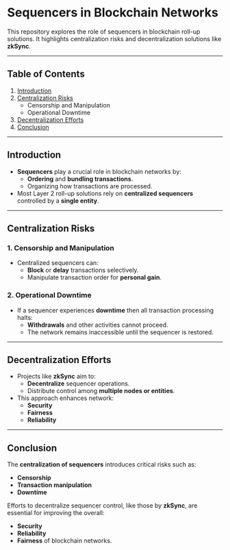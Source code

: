 # Sequencers in Blockchain Networks 

This repository explores the role of sequencers in blockchain roll-up solutions. It highlights centralization risks and decentralization solutions like **zkSync**.

---

## **Table of Contents**
1. [Introduction](#introduction)
2. [Centralization Risks](#centralization-risks)
   - Censorship and Manipulation
   - Operational Downtime
3. [Decentralization Efforts](#decentralization-efforts)
4. [Conclusion](#conclusion)

---

## **Introduction**
- **Sequencers** play a crucial role in blockchain networks by:
  - **Ordering** and **bundling transactions**.
  - Organizing how transactions are processed.
- Most Layer 2 roll-up solutions rely on **centralized sequencers** controlled by a **single entity**.

---

## **Centralization Risks**
### 1. Censorship and Manipulation
- Centralized sequencers can:
  - **Block** or **delay** transactions selectively.
  - Manipulate transaction order for **personal gain**.

### 2. Operational Downtime
- If a sequencer experiences **downtime** then all transaction processing halts:
  - **Withdrawals** and other activities cannot proceed.
  - The network remains inaccessible until the sequencer is restored.

---

## **Decentralization Efforts**
- Projects like **zkSync** aim to:
  - **Decentralize** sequencer operations.
  - Distribute control among **multiple nodes or entities**.
- This approach enhances network:
  - **Security**
  - **Fairness**
  - **Reliability**

---

## **Conclusion**
The **centralization of sequencers** introduces critical risks such as:
- **Censorship**
- **Transaction manipulation**
- **Downtime**

Efforts to decentralize sequencer control, like those by **zkSync**, are essential for improving the overall:
- **Security**
- **Reliability**
- **Fairness** of blockchain networks.

